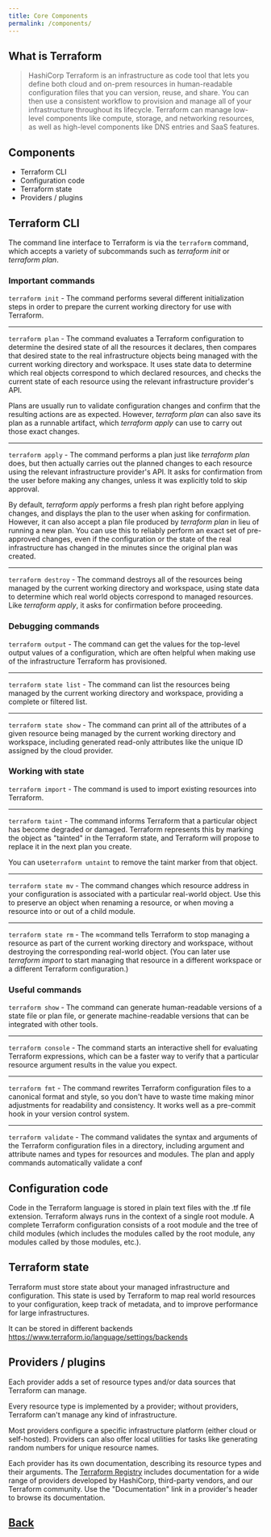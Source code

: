 ```yaml
---
title: Core Components
permalink: /components/
---
```


## What is Terraform

> HashiCorp Terraform is an infrastructure as code tool that lets you define both cloud and on-prem resources in human-readable configuration files that you can version, reuse, and share.
> You can then use a consistent workflow to provision and manage all of your infrastructure throughout its lifecycle.
> Terraform can manage low-level components like compute, storage, and networking resources, as well as high-level components like DNS entries and SaaS features.

## Components

- Terraform CLI
- Configuration code
- Terraform state
- Providers / plugins

## Terraform CLI

The command line interface to Terraform is via the `terraform` command, which accepts a variety of subcommands such as *terraform init* or *terraform plan*.

### Important commands

`terraform init` - The command performs several different initialization steps in order to prepare the current working directory for use with Terraform.

---

`terraform plan` - The command evaluates a Terraform configuration to determine the desired state of all the resources it declares, then compares that desired state to the real infrastructure objects being managed with the current working directory and workspace. It uses state data to determine which real objects correspond to which declared resources, and checks the current state of each resource using the relevant infrastructure provider's API.

Plans are usually run to validate configuration changes and confirm that the resulting actions are as expected. However, *terraform plan* can also save its plan as a runnable artifact, which *terraform apply* can use to carry out those exact changes.

---

`terraform apply` - The command performs a plan just like *terraform plan* does, but then actually carries out the planned changes to each resource using the relevant infrastructure provider's API. It asks for confirmation from the user before making any changes, unless it was explicitly told to skip approval.

By default, *terraform apply* performs a fresh plan right before applying changes, and displays the plan to the user when asking for confirmation. However, it can also accept a plan file produced by *terraform plan* in lieu of running a new plan. You can use this to reliably perform an exact set of pre-approved changes, even if the configuration or the state of the real infrastructure has changed in the minutes since the original plan was created.

---

`terraform destroy` - The command destroys all of the resources being managed by the current working directory and workspace, using state data to determine which real world objects correspond to managed resources. Like *terraform apply*, it asks for confirmation before proceeding.

### Debugging commands

`terraform output` - The command can get the values for the top-level output values of a configuration, which are often helpful when making use of the infrastructure Terraform has provisioned.

---

`terraform state list` - The command can list the resources being managed by the current working directory and workspace, providing a complete or filtered list.

---

`terraform state show` - The command can print all of the attributes of a given resource being managed by the current working directory and workspace, including generated read-only attributes like the unique ID assigned by the cloud provider.

### Working with state

`terraform import` - The command is used to import existing resources into Terraform.

---

`terraform taint` - The command informs Terraform that a particular object has become degraded or damaged. Terraform represents this by marking the object as "tainted" in the Terraform state, and Terraform will propose to replace it in the next plan you create.

You can use`terraform untaint` to remove the taint marker from that object.

---

`terraform state mv` - The command changes which resource address in your configuration is associated with a particular real-world object. Use this to preserve an object when renaming a resource, or when moving a resource into or out of a child module.

---

`terraform state rm` - The ≈command tells Terraform to stop managing a resource as part of the current working directory and workspace, without destroying the corresponding real-world object. (You can later use *terraform import* to start managing that resource in a different workspace or a different Terraform configuration.)

### Useful commands

`terraform show` - The command can generate human-readable versions of a state file or plan file, or generate machine-readable versions that can be integrated with other tools.

---

`terraform console` - The command starts an interactive shell for evaluating Terraform expressions, which can be a faster way to verify that a particular resource argument results in the value you expect.

---

`terraform fmt` - The command rewrites Terraform configuration files to a canonical format and style, so you don't have to waste time making minor adjustments for readability and consistency. It works well as a pre-commit hook in your version control system.

---

`terraform validate` - The command validates the syntax and arguments of the Terraform configuration files in a directory, including argument and attribute names and types for resources and modules. The plan and apply commands automatically validate a conf

## Configuration code

Code in the Terraform language is stored in plain text files with the .tf file extension.
Terraform always runs in the context of a single root module. A complete Terraform configuration consists of a root module and the tree of child modules (which includes the modules called by the root module, any modules called by those modules, etc.).

## Terraform state

Terraform must store state about your managed infrastructure and configuration. This state is used by Terraform to map real world resources to your configuration, keep track of metadata, and to improve performance for large infrastructures.

It can be stored in different backends <https://www.terraform.io/language/settings/backends>

## Providers / plugins

Each provider adds a set of resource types and/or data sources that Terraform can manage.

Every resource type is implemented by a provider; without providers, Terraform can't manage any kind of infrastructure.

Most providers configure a specific infrastructure platform (either cloud or self-hosted). Providers can also offer local utilities for tasks like generating random numbers for unique resource names.

Each provider has its own documentation, describing its resource types and their arguments.
The [Terraform Registry](https://registry.terraform.io/browse/providers) includes documentation for a wide range of providers developed by HashiCorp, third-party vendors, and our Terraform community. Use the "Documentation" link in a provider's header to browse its documentation.

## [Back](index.markdown)
